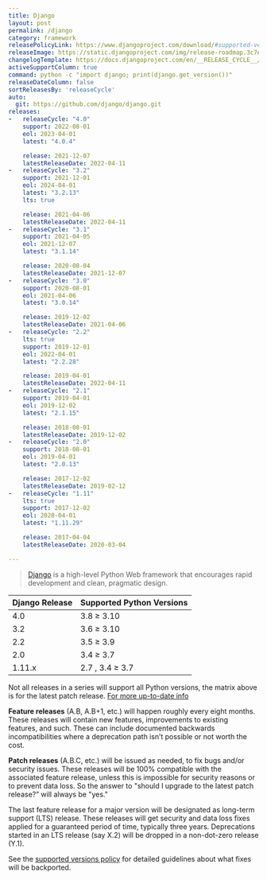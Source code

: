 ```yaml
---
title: Django
layout: post
permalink: /django
category: framework
releasePolicyLink: https://www.djangoproject.com/download/#supported-versions
releaseImage: https://static.djangoproject.com/img/release-roadmap.3c7ece4f31b3.png
changelogTemplate: https://docs.djangoproject.com/en/__RELEASE_CYCLE__/releases/__LATEST__/
activeSupportColumn: true
command: python -c "import django; print(django.get_version())"
releaseDateColumn: false
sortReleasesBy: 'releaseCycle'
auto:
  git: https://github.com/django/django.git
releases:
-   releaseCycle: "4.0"
    support: 2022-08-01
    eol: 2023-04-01
    latest: "4.0.4"

    release: 2021-12-07
    latestReleaseDate: 2022-04-11
-   releaseCycle: "3.2"
    support: 2021-12-01
    eol: 2024-04-01
    latest: "3.2.13"
    lts: true

    release: 2021-04-06
    latestReleaseDate: 2022-04-11
-   releaseCycle: "3.1"
    support: 2021-04-05
    eol: 2021-12-07
    latest: "3.1.14"

    release: 2020-08-04
    latestReleaseDate: 2021-12-07
-   releaseCycle: "3.0"
    support: 2020-08-01
    eol: 2021-04-06
    latest: "3.0.14"

    release: 2019-12-02
    latestReleaseDate: 2021-04-06
-   releaseCycle: "2.2"
    lts: true
    support: 2019-12-01
    eol: 2022-04-01
    latest: "2.2.28"

    release: 2019-04-01
    latestReleaseDate: 2022-04-11
-   releaseCycle: "2.1"
    support: 2019-04-01
    eol: 2019-12-02
    latest: "2.1.15"

    release: 2018-08-01
    latestReleaseDate: 2019-12-02
-   releaseCycle: "2.0"
    support: 2018-08-01
    eol: 2019-04-01
    latest: "2.0.13"

    release: 2017-12-02
    latestReleaseDate: 2019-02-12
-   releaseCycle: "1.11"
    lts: true
    support: 2017-12-02
    eol: 2020-04-01
    latest: "1.11.29"

    release: 2017-04-04
    latestReleaseDate: 2020-03-04

---
```


> [Django](https://www.djangoproject.com/) is a high-level Python Web framework that encourages rapid development and clean, pragmatic design.

Django Release|Supported Python Versions
--------------|-------------------------
4.0           |3.8 ≥ 3.10
3.2           |3.6 ≥ 3.10
2.2           |3.5 ≥ 3.9
2.0           |3.4 ≥ 3.7
1.11.x        |2.7 , 3.4 ≥ 3.7

Not all releases in a series will support all Python versions, the matrix above is for the latest patch release.
[For more up-to-date info](https://docs.djangoproject.com/en/4.0/faq/install/#what-python-version-can-i-use-with-django)

**Feature releases** (A.B, A.B+1, etc.) will happen roughly every eight months. These releases will contain new features, improvements to existing features, and such. These can include documented backwards incompatibilities where a deprecation path isn’t possible or not worth the cost.

**Patch releases** (A.B.C, etc.) will be issued as needed, to fix bugs and/or security issues. These releases will be 100% compatible with the associated feature release, unless this is impossible for security reasons or to prevent data loss. So the answer to "should I upgrade to the latest patch release?” will always be "yes."

The last feature release for a major version will be designated as long-term support (LTS) release. These releases will get security and data loss fixes applied for a guaranteed period of time, typically three years. Deprecations started in an LTS release (say X.2) will be dropped in a non-dot-zero release (Y.1).

See the [supported versions policy](https://docs.djangoproject.com/en/dev/internals/release-process/#supported-versions) for detailed guidelines about what fixes will be backported.
